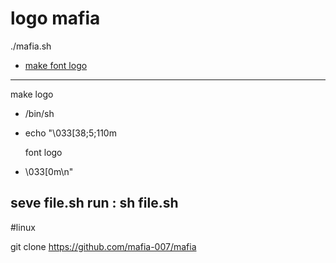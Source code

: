 # logo mafia

./mafia.sh

- [make font logo](http://patorjk.com/software/taag/#p=display&f=Graffiti&t=Type%20Something%20) 
----------
 make logo
 
 
- /bin/sh
- echo "\033[38;5;110m

     font logo
     
- \033[0m\n"

seve file.sh
run : sh file.sh
-----------------------------------------

#linux

git clone https://github.com/mafia-007/mafia
